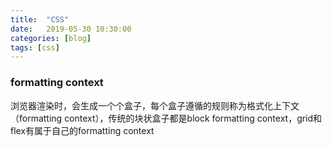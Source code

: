 ```yaml
---
title:  "CSS"
date:   2019-05-30 10:30:00
categories: [blog]
tags: [css]
---
```


### formatting context
浏览器渲染时，会生成一个个盒子，每个盒子遵循的规则称为格式化上下文（formatting context），传统的块状盒子都是block formatting context，grid和flex有属于自己的formatting context